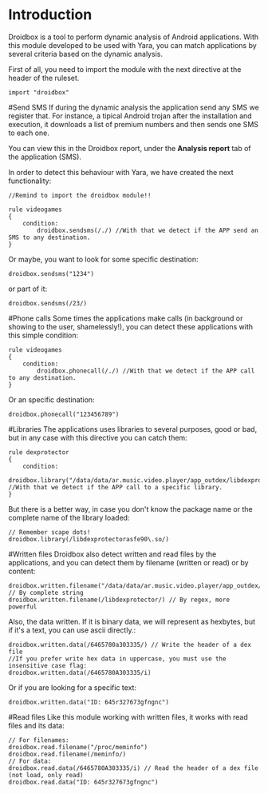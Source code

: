 # Introduction

Droidbox is a tool to perform dynamic analysis of Android applications. With this module developed to be used with Yara, you can match applications by several criteria based on the dynamic analysis.

First of all, you need to import the module with the next directive at the header of the ruleset.

```
import "droidbox"
```

#Send SMS
If during the dynamic analysis the application send any SMS we register that. For instance, a tipical Android trojan after the installation and execution, it downloads a list of premium numbers and then sends one SMS to each one.

You can view this in the Droidbox report, under the **Analysis report** tab of the application (SMS).

In order to detect this behaviour with Yara, we have created the next functionality:

```
//Remind to import the droidbox module!!

rule videogames
{
	condition:
		droidbox.sendsms(/./) //With that we detect if the APP send an SMS to any destination.
}
```

Or maybe, you want to look for some specific destination:

```
droidbox.sendsms("1234")
```

or part of it:

```
droidbox.sendsms(/23/)
```

#Phone calls
Some times the applications make calls (in background or showing to the user, shamelessly!), you can detect these applications with this simple condition:

```
rule videogames
{
	condition:
		droidbox.phonecall(/./) //With that we detect if the APP call to any destination.
}
```

Or an specific destination:

```
droidbox.phonecall("123456789")
```

#Libraries
The applications uses libraries to several purposes, good or bad, but in any case with this directive you can catch them:

```
rule dexprotector
{
	condition:
		droidbox.library("/data/data/ar.music.video.player/app_outdex/libdexprotectorasfe90.so") //With that we detect if the APP call to a specific library.
}
```
But there is a better way, in case you don't know the package name or the complete name of the library loaded:

```
// Remember scape dots!
droidbox.library(/libdexprotectorasfe90\.so/)
```

#Written files
Droidbox also detect written and read files by the applications, and you can detect them by filename (written or read) or by content:
```
droidbox.written.filename("/data/data/ar.music.video.player/app_outdex/libdexprotectorasfe90.so") // By complete string
droidbox.written.filename(/libdexprotector/) // By regex, more powerful
```

Also, the data written. If it is binary data, we will represent as hexbytes, but if it's a text, you can use ascii directly.:
```
droidbox.written.data(/6465780a303335/) // Write the header of a dex file
//If you prefer write hex data in uppercase, you must use the insensitive case flag:
droidbox.written.data(/6465780A303335/i)
```
Or if you are looking for a specific text:
```
droidbox.written.data("ID: 645r327673gfngnc")
```

#Read files
Like this module working with written files, it works with read files and its data:
```
// For filenames:
droidbox.read.filename("/proc/meminfo")
droidbox.read.filename(/meminfo/)
// For data:
droidbox.read.data(/6465780A303335/i) // Read the header of a dex file (not load, only read)
droidbox.read.data("ID: 645r327673gfngnc")
```
